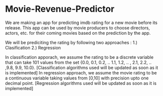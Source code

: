 # Movie-Revenue-Predictor
We are making an app for predicting imdb rating for a new movie before its release. This app can be used by movie producers to choose directors, actors, etc. for their coming movies based on the prediction by the app.

We will be prediciting the rating by following two approaches :
1.) Clasification 2.) Regression

In classification apporach, we assume the rating to be a discrete variable that can take 101 values from the set {0.0, 0.1, 0.2, .. 1.1, 1.2, .. , 2.1, 2.2, .. ,9.8, 9.9, 10.0}. [Classification algorithms used will be updated as soon as it is implemented]
  In regression approach, we assume the movie rating to be a continuous variable taking values from [0,10] with precision upto one decimal point. [Regression algorithms used will be updated as soon as it is implemented]

